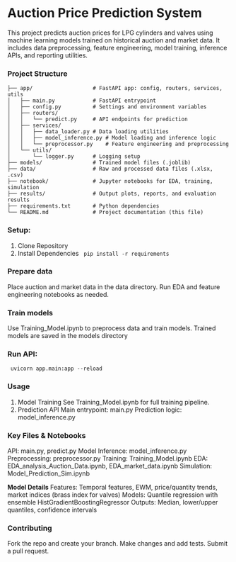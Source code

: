 # Auction Price Prediction System
This project predicts auction prices for LPG cylinders and valves using machine learning models trained on historical auction and market data. It includes data preprocessing, feature engineering, model training, inference APIs, and reporting utilities.

### Project Structure
```
├── app/                   # FastAPI app: config, routers, services, utils
│   ├── main.py            # FastAPI entrypoint
│   ├── config.py          # Settings and environment variables
│   ├── routers/
│   │   └── predict.py     # API endpoints for prediction
│   ├── services/
│   │   ├── data_loader.py # Data loading utilities
│   │   ├── model_inference.py # Model loading and inference logic
│   │   └── preprocessor.py    # Feature engineering and preprocessing
│   └── utils/
│       └── logger.py      # Logging setup
├── models/                # Trained model files (.joblib)
├── data/                  # Raw and processed data files (.xlsx, .csv)
├── notebook/              # Jupyter notebooks for EDA, training, simulation
├── results/               # Output plots, reports, and evaluation results
├── requirements.txt       # Python dependencies
└── README.md              # Project documentation (this file)
```

### Setup:
1. Clone Repository
2. Install Dependencies
   ``` pip install -r requirements```

### Prepare data
Place auction and market data in the data directory.
Run EDA and feature engineering notebooks as needed.


### Train models
Use Training_Model.ipynb to preprocess data and train models.
Trained models are saved in the models directory
### Run API:
``` uvicorn app.main:app --reload```

### Usage
1. Model Training
See Training_Model.ipynb for full training pipeline.
2. Prediction API
  Main entrypoint: main.py
  Prediction logic: model_inference.py


### Key Files & Notebooks
  API: main.py, predict.py
  Model Inference: model_inference.py
  Preprocessing: preprocessor.py
  Training: Training_Model.ipynb
  EDA: EDA_analysis_Auction_Data.ipynb, EDA_market_data.ipynb
  Simulation: Model_Prediction_Sim.ipynb

**Model Details**
  Features: Temporal features, EWM, price/quantity trends, market indices (brass index for valves)
  Models: Quantile regression with ensemble HistGradientBoostingRegressor
  Outputs: Median, lower/upper quantiles, confidence intervals



### Contributing
Fork the repo and create your branch.
Make changes and add tests.
Submit a pull request.
